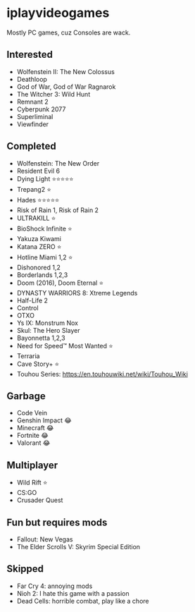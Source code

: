 # iplayvideogames

Mostly PC games, cuz Consoles are wack.

## Interested

- Wolfenstein II: The New Colossus
- Deathloop
- God of War, God of War Ragnarok
- The Witcher 3: Wild Hunt
- Remnant 2
- Cyberpunk 2077
- Superliminal
- Viewfinder

## Completed

- Wolfenstein: The New Order
- Resident Evil 6
- Dying Light ⭐⭐⭐⭐⭐
- Trepang2 ⭐
- Hades ⭐⭐⭐⭐⭐
- Risk of Rain 1, Risk of Rain 2
- ULTRAKILL ⭐
- BioShock Infinite ⭐
- Yakuza Kiwami
- Katana ZERO ⭐
- Hotline Miami 1,2 ⭐
- Dishonored 1,2
- Borderlands 1,2,3
- Doom (2016), Doom Eternal ⭐
- DYNASTY WARRIORS 8: Xtreme Legends
- Half-Life 2
- Control
- OTXO
- Ys IX: Monstrum Nox
- Skul: The Hero Slayer
- Bayonnetta 1,2,3
- Need for Speed™ Most Wanted ⭐
- Terraria
- Cave Story+ ⭐
- Touhou Series: https://en.touhouwiki.net/wiki/Touhou_Wiki

## Garbage

- Code Vein
- Genshin Impact 😂
- Minecraft 😂
- Fortnite 😂
- Valorant 😂

## Multiplayer

- Wild Rift ⭐
- CS:GO
- Crusader Quest

## Fun but requires mods

- Fallout: New Vegas
- The Elder Scrolls V: Skyrim Special Edition

## Skipped

- Far Cry 4: annoying mods
- Nioh 2: I hate this game with a passion
- Dead Cells: horrible combat, play like a chore

